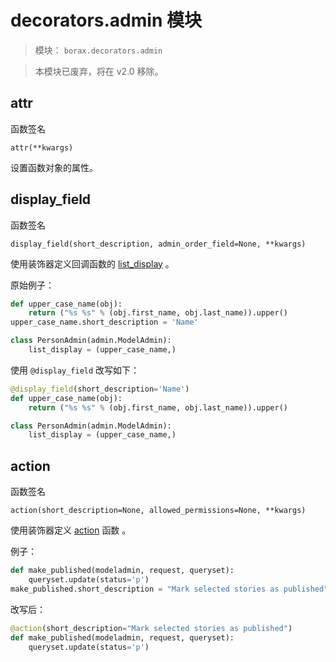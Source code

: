 # decorators.admin 模块

> 模块： `borax.decorators.admin`

> 本模块已废弃，将在 v2.0 移除。

## attr

函数签名

```
attr(**kwargs)
```

设置函数对象的属性。

## display_field

函数签名

```
display_field(short_description, admin_order_field=None, **kwargs)
```

使用装饰器定义回调函数的 [list_display](https://docs.djangoproject.com/en/2.0/ref/contrib/admin/#django.contrib.admin.ModelAdmin.list_display) 。


原始例子：

```python
def upper_case_name(obj):
    return ("%s %s" % (obj.first_name, obj.last_name)).upper()
upper_case_name.short_description = 'Name'

class PersonAdmin(admin.ModelAdmin):
    list_display = (upper_case_name,)
```

使用 `@display_field` 改写如下：

```python
@display_field(short_description='Name')
def upper_case_name(obj):
    return ("%s %s" % (obj.first_name, obj.last_name)).upper()

class PersonAdmin(admin.ModelAdmin):
    list_display = (upper_case_name,)
```

## action

函数签名

```
action(short_description=None, allowed_permissions=None, **kwargs)
```

使用装饰器定义 [action](https://docs.djangoproject.com/en/2.0/ref/contrib/admin/actions/#writing-action-functions) 函数 。

例子：

```python
def make_published(modeladmin, request, queryset):
    queryset.update(status='p')
make_published.short_description = "Mark selected stories as published"
```

改写后：

```python
@action(short_description="Mark selected stories as published")
def make_published(modeladmin, request, queryset):
    queryset.update(status='p')
```